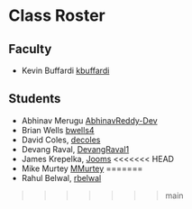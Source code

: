 # Class Roster

## Faculty

- Kevin Buffardi [kbuffardi](https://github.com/kbuffardi)

## Students

- Abhinav Merugu [AbhinavReddy-Dev](https://github.com/AbhinavReddy-Dev)
- Brian Wells [bwells4](https://github.com/briswells)
- David Coles, [decoles](https://github.com/decoles)
- Devang Raval, [DevangRaval1](https://github.com/DevangRaval1)
- James Krepelka, [Jooms](https://github.com/Jooms)
<<<<<<< HEAD
- Mike Murtey [MMurtey](https://github.com/MMurtey)
=======
- Rahul Belwal, [rbelwal](https://github.com/naturewillwin008)

>>>>>>> main
